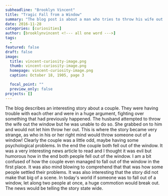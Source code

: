 ```yaml
---
subheadline: "Brooklyn Vincent"
title: "Tragic Fall from a Window"
summary: "The blog post is about a man who tries to throw his wife out of a window"
date: 2016-11-28
categories: [curiosities]
author: [brooklynvincent <!--- all one word --->]
tags:
  -
featured: false
draft: false
image:
  title: vincent-curiosity-image.png
  thumb: vincent-curiosity-image.png
  homepage: vincent-curiosity-image.png
  caption: October 18, 1905, page 3

  focal_point: ""
  preview_only: false
projects: []
---
```

The blog describes an interesting story about a couple. They were having trouble with each other and were in a huge argument, fighting over something that had previously happened. The husband attempted to throw the wife out the window but he was unable to do so. She grabbed on to him and would not let him throw her out. This is where the story became very strange, as who in his or her right mind would throw someone out of a window! Clearly the couple was a little odd, maybe having some psychological problems. In the end the couple both fell out of the window. It was a very interesting news article to read and I thought it was evil but humorous how in the end both people fell out of the window. I am a bit confused of how the couple even managed to fall out of the window in the first place. It was also mind blowing to comprehend that that was how some people settled their problems.  It was also interesting that the story did not make that big of a scene. In today's world if someone was to fall out of a window, let along two people at once, a huge commotion would break out. The news would be telling the story state wide.
